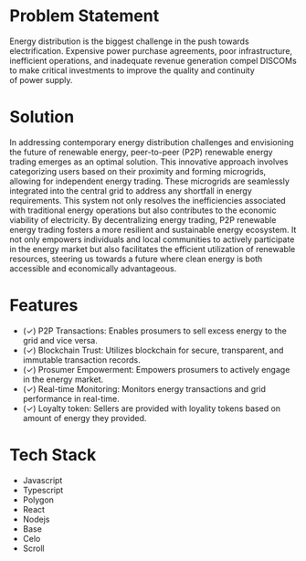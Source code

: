 # Problem Statement
Energy distribution is the biggest challenge in the push towards electrification. Expensive power purchase agreements, poor infrastructure, inefficient operations, and inadequate revenue generation compel DISCOMs to make critical investments to improve the quality and continuity of power supply.

# Solution
In addressing contemporary energy distribution challenges and envisioning the future of renewable energy, peer-to-peer (P2P) renewable energy trading emerges as an optimal solution. This innovative approach involves categorizing users based on their proximity and forming microgrids, allowing for independent energy trading. These microgrids are seamlessly integrated into the central grid to address any shortfall in energy requirements. This system not only resolves the inefficiencies associated with traditional energy operations but also contributes to the economic viability of electricity. By decentralizing energy trading, P2P renewable energy trading fosters a more resilient and sustainable energy ecosystem. It not only empowers individuals and local communities to actively participate in the energy market but also facilitates the efficient utilization of renewable resources, steering us towards a future where clean energy is both accessible and economically advantageous.

# Features

- (✓) P2P Transactions: Enables prosumers to sell excess energy to the grid and vice versa.
- (✓) Blockchain Trust: Utilizes blockchain for secure, transparent, and immutable transaction records.
- (✓) Prosumer Empowerment: Empowers prosumers to actively engage in the energy market.
- (✓) Real-time Monitoring: Monitors energy transactions and grid performance in real-time.
- (✓) Loyalty token: Sellers are provided with loyality tokens based on amount of energy they provided.

# Tech Stack
+ Javascript
+ Typescript
+ Polygon
+ React
+ Nodejs
+ Base
+ Celo
+ Scroll

